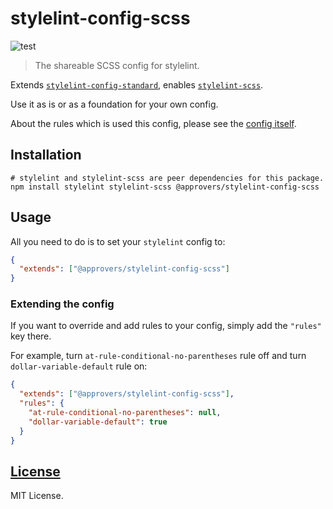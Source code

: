 # stylelint-config-scss

![test](https://github.com/approvers/stylelint-config-scss/workflows/test/badge.svg)

> The shareable SCSS config for stylelint.

Extends [`stylelint-config-standard`](https://github.com/stylelint/stylelint-config-standard), enables [`stylelint-scss`](https://github.com/kristerkari/stylelint-scss).

Use it as is or as a foundation for your own config.

About the rules which is used this config, please see the [config itself](index.js).


## Installation

```shell script
# stylelint and stylelint-scss are peer dependencies for this package.
npm install stylelint stylelint-scss @approvers/stylelint-config-scss
```


## Usage

All you need to do is to set your `stylelint` config to:

```json
{
  "extends": ["@approvers/stylelint-config-scss"]
}
```


### Extending the config

If you want to override and add rules to your config, simply add the `"rules"` key there.

For example, turn `at-rule-conditional-no-parentheses` rule off and turn `dollar-variable-default` rule on:

```json
{
  "extends": ["@approvers/stylelint-config-scss"],
  "rules": {
    "at-rule-conditional-no-parentheses": null,
    "dollar-variable-default": true
  }
}
```


## [License](LICENSE)

MIT License.
